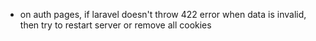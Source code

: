 - on auth pages, if laravel doesn't throw 422 error when data is invalid, then try to restart server or remove all cookies
